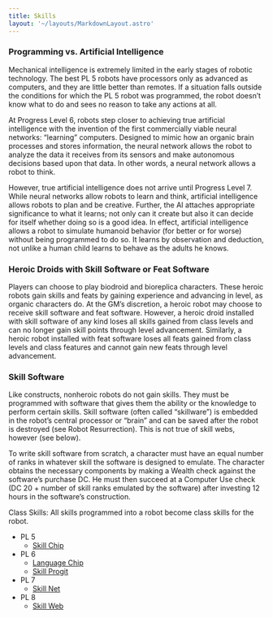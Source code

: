 ```yaml
---
title: Skills
layout: '~/layouts/MarkdownLayout.astro'
---
```

###  Programming vs. Artificial Intelligence

Mechanical intelligence is extremely limited in the early stages of robotic
technology. The best PL 5 robots have processors only as advanced as
computers, and they are little better than remotes. If a situation falls
outside the conditions for which the PL 5 robot was programmed, the robot
doesn’t know what to do and sees no reason to take any actions at all.

At Progress Level 6, robots step closer to achieving true artificial
intelligence with the invention of the first commercially viable neural
networks: “learning” computers. Designed to mimic how an organic brain
processes and stores information, the neural network allows the robot to
analyze the data it receives from its sensors and make autonomous decisions
based upon that data. In other words, a neural network allows a robot to
think.

However, true artificial intelligence does not arrive until Progress Level 7.
While neural networks allow robots to learn and think, artificial intelligence
allows robots to plan and be creative. Further, the AI attaches appropriate
significance to what it learns; not only can it create but also it can decide
for itself whether doing so is a good idea. In effect, artificial intelligence
allows a robot to simulate humanoid behavior (for better or for worse) without
being programmed to do so. It learns by observation and deduction, not unlike
a human child learns to behave as the adults he knows.

###  Heroic Droids with Skill Software or Feat Software

Players can choose to play biodroid and bioreplica characters. These heroic
robots gain skills and feats by gaining experience and advancing in level, as
organic characters do. At the GM’s discretion, a heroic robot may choose to
receive skill software and feat software. However, a heroic droid installed
with skill software of any kind loses all skills gained from class levels and
can no longer gain skill points through level advancement. Similarly, a heroic
robot installed with feat software loses all feats gained from class levels
and class features and cannot gain new feats through level advancement.

###  Skill Software

Like constructs, nonheroic robots do not gain skills. They must be programmed
with software that gives them the ability or the knowledge to perform certain
skills. Skill software (often called “skillware”) is embedded in the robot’s
central processor or “brain” and can be saved after the robot is destroyed
(see Robot Resurrection). This is not true of skill webs, however (see below).

To write skill software from scratch, a character must have an equal number of
ranks in whatever skill the software is designed to emulate. The character
obtains the necessary components by making a Wealth check against the
software’s purchase DC. He must then succeed at a Computer Use check (DC 20 +
number of skill ranks emulated by the software) after investing 12 hours in
the software’s construction.

Class Skills: All skills programmed into a robot become class skills for the
robot.

  * PL 5 
    * [ Skill Chip ](/future.d20.srd/robots/skills/skill.chip)
  * PL 6 
    * [ Language Chip ](/future.d20.srd/robots/skills/language.chip)
    * [ Skill Progit ](/future.d20.srd/robots/skills/skill.progit)
  * PL 7 
    * [ Skill Net ](/future.d20.srd/robots/skills/skill.net)
  * PL 8 
    * [ Skill Web ](/future.d20.srd/robots/skills/skill.web)

